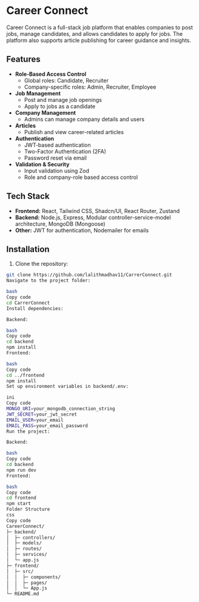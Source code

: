 # Career Connect

Career Connect is a full-stack job platform that enables companies to post jobs, manage candidates, and allows candidates to apply for jobs. The platform also supports article publishing for career guidance and insights.

## Features

- **Role-Based Access Control**
  - Global roles: Candidate, Recruiter
  - Company-specific roles: Admin, Recruiter, Employee
- **Job Management**
  - Post and manage job openings
  - Apply to jobs as a candidate
- **Company Management**
  - Admins can manage company details and users
- **Articles**
  - Publish and view career-related articles
- **Authentication**
  - JWT-based authentication
  - Two-Factor Authentication (2FA)
  - Password reset via email
- **Validation & Security**
  - Input validation using Zod
  - Role and company-role based access control

## Tech Stack

- **Frontend:** React, Tailwind CSS, Shadcn/UI, React Router, Zustand  
- **Backend:** Node.js, Express, Modular controller-service-model architecture, MongoDB (Mongoose)  
- **Other:** JWT for authentication, Nodemailer for emails  

## Installation

1. Clone the repository:

```bash
git clone https://github.com/lalithmadhav11/CarrerConnect.git
Navigate to the project folder:

bash
Copy code
cd CarrerConnect
Install dependencies:

Backend:

bash
Copy code
cd backend
npm install
Frontend:

bash
Copy code
cd ../frontend
npm install
Set up environment variables in backend/.env:

ini
Copy code
MONGO_URI=your_mongodb_connection_string
JWT_SECRET=your_jwt_secret
EMAIL_USER=your_email
EMAIL_PASS=your_email_password
Run the project:

Backend:

bash
Copy code
cd backend
npm run dev
Frontend:

bash
Copy code
cd frontend
npm start
Folder Structure
css
Copy code
CareerConnect/
├─ backend/
│  ├─ controllers/
│  ├─ models/
│  ├─ routes/
│  ├─ services/
│  └─ app.js
├─ frontend/
│  ├─ src/
│  │  ├─ components/
│  │  ├─ pages/
│  │  └─ App.js
└─ README.md
